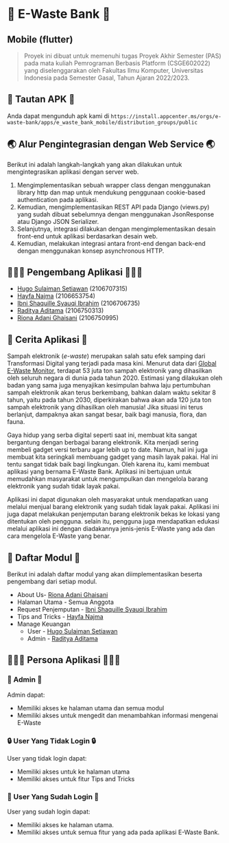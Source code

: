 # 🍃 E-Waste Bank 🍃
## Mobile (flutter)
> Proyek ini dibuat untuk memenuhi tugas Proyek Akhir Semester (PAS)
> pada mata kuliah Pemrograman Berbasis Platform (CSGE602022) yang
> diselenggarakan oleh Fakultas Ilmu Komputer, Universitas Indonesia
> pada Semester Gasal, Tahun Ajaran 2022/2023.

## 📱 Tautan APK 📱
Anda dapat mengunduh apk kami di `https://install.appcenter.ms/orgs/e-waste-bank/apps/e_waste_bank_mobile/distribution_groups/public`

## 🌏 Alur Pengintegrasian dengan Web Service 🌏
Berikut ini adalah langkah-langkah yang akan dilakukan untuk mengintegrasikan aplikasi dengan server web.
1. Mengimplementasikan sebuah wrapper class dengan menggunakan library http dan map untuk mendukung penggunaan cookie-based authentication pada aplikasi. 
2. Kemudian, mengimplementasikan REST API pada Django (views.py) yang sudah dibuat sebelumnya dengan menggunakan JsonResponse atau Django JSON Serializer.
3. Selanjutnya, integrasi dilakukan dengan mengimplementasikan desain front-end untuk aplikasi berdasarkan desain web.
4. Kemudian, melakukan integrasi antara front-end dengan back-end dengan menggunakan konsep asynchronous HTTP.

## 👩🏻‍💻 Pengembang Aplikasi 🧑🏻‍💻
- [Hugo Sulaiman Setiawan](https://github.com/hugo-setiawan) (2106707315)
- [Hayfa Najma](https://github.com/HayfaNajma07) (2106653754)
- [Ibni Shaquille Syauqi Ibrahim](https://github.com/IbniShaquille) (2106706735)
- [Raditya Aditama](https://github.com/ratama98) (2106750313)
- [Riona Adani Ghaisani](https://github.com/rionadani) (2106750995)

## 📃 Cerita Aplikasi 📃
Sampah elektronik (*e-waste*) merupakan salah satu efek samping dari Transformasi Digital yang terjadi pada masa kini. Menurut data dari [Global E-Waste Monitor](https://ewastemonitor.info/), terdapat 53 juta ton sampah elektronik yang dihasilkan oleh seluruh negara di dunia pada tahun 2020. Estimasi yang dilakukan oleh badan yang sama juga menyajikan kesimpulan bahwa laju pertumbuhan sampah elektronik akan terus berkembang, bahkan dalam waktu sekitar 8 tahun, yaitu pada tahun 2030, diperkirakan bahwa akan ada 120 juta ton sampah elektronik yang dihasilkan oleh manusia! Jika situasi ini terus berlanjut, dampaknya akan sangat besar, baik bagi manusia, flora, dan fauna. 

Gaya hidup yang serba digital seperti saat ini, membuat kita sangat bergantung dengan berbagai barang elektronik. Kita menjadi sering membeli gadget versi terbaru agar lebih up to date. Namun, hal ini juga membuat kita seringkali membuang gadget yang masih layak pakai. Hal ini tentu sangat tidak baik bagi lingkungan. Oleh karena itu, kami membuat aplikasi yang bernama E-Waste Bank. Aplikasi ini bertujuan untuk memudahkan masyarakat untuk mengumpulkan dan mengelola barang elektronik yang sudah tidak layak pakai. 

Aplikasi ini dapat digunakan oleh masyarakat untuk mendapatkan uang melalui menjual barang elektronik yang sudah tidak layak pakai. Aplikasi ini juga dapat melakukan penjemputan barang elektronik bekas ke lokasi yang ditentukan oleh pengguna. selain itu, pengguna juga mendapatkan edukasi melalui aplikasi ini dengan diadakannya jenis-jenis E-Waste yang ada dan cara mengelola E-Waste yang benar.

## 👥 Daftar Modul 👥
Berikut ini adalah daftar modul yang akan diimplementasikan beserta pengembang dari setiap modul.
- About Us- [Riona Adani Ghaisani](https://github.com/rionadani)
- Halaman Utama - Semua Anggota
- Request Penjemputan - [Ibni Shaquille Syauqi Ibrahim](https://github.com/IbniShaquille)
- Tips and Tricks - [Hayfa Najma](https://github.com/HayfaNajma07)
- Manage Keuangan
  - User - [Hugo Sulaiman Setiawan](https://github.com/hugo-setiawan)
  - Admin - [Raditya Aditama](https://github.com/ratama98)

## 👩🏻‍💻 Persona Aplikasi 👩🏻‍💻
### 👤 Admin 👤
Admin dapat:
- Memiliki akses ke halaman utama dan semua modul
- Memiliki akses untuk mengedit dan menambahkan informasi mengenai E-Waste

### 🔒 User Yang Tidak Login 🔒
User yang tidak login dapat:
- Memiliki akses untuk ke halaman utama
- Memiliki akses untuk fitur Tips and Tricks

### 🔑 User Yang Sudah Login 🔑
User yang sudah login dapat:
- Memiliki akses ke halaman utama.
- Memiliki akses untuk semua fitur yang ada pada aplikasi E-Waste Bank.
